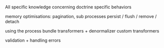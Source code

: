 All specific knowledge concerning doctrine specific behaviors

memory optimisations: pagination, sub processes
persist / flush / remove / detach

using the process bundle
transformers + denormalizer
custom transformers

validation + handling errors
